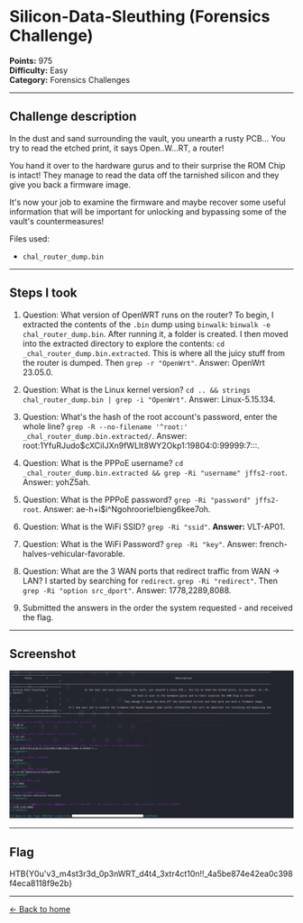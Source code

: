 # Silicon-Data-Sleuthing (Forensics Challenge)

**Points:** 975  
**Difficulty:** Easy  
**Category:** Forensics Challenges

---

## Challenge description

In the dust and sand surrounding the vault, you unearth a rusty PCB... You try to read the etched print, it says Open..W...RT, a router! 

You hand it over to the hardware gurus and to their surprise the ROM Chip is intact! 
They manage to read the data off the tarnished silicon and they give you back a firmware image. 

It's now your job to examine the firmware and maybe recover some useful information that will be important for unlocking and bypassing some of the vault's countermeasures!

Files used:
- `chal_router_dump.bin`

---

## Steps I took

1. Question: What version of OpenWRT runs on the router?
   To begin, I extracted the contents of the `.bin` dump using `binwalk`: `binwalk -e chal_router_dump.bin`. After running it, a folder is created.
   I then moved into the extracted directory to explore the contents: `cd _chal_router_dump.bin.extracted`. This is where all the juicy stuff from the router is dumped.
   Then `grep -r "OpenWrt"`.
   Answer: OpenWrt 23.05.0.
   
2. Question: What is the Linux kernel version?
   `cd .. && strings chal_router_dump.bin | grep -i "OpenWrt"`.
   Answer: Linux-5.15.134.
   
3. Question: What's the hash of the root account's password, enter the whole line?
   `grep -R --no-filename '^root:' _chal_router_dump.bin.extracted/`.
   Answer: root:$1$YfuRJudo$cXCiIJXn9fWLIt8WY2Okp1:19804:0:99999:7:::.
   
4. Question: What is the PPPoE username?
   `cd _chal_router_dump.bin.extracted && grep -Ri "username" jffs2-root`.
   Answer: yohZ5ah.
   
5. Question: What is the PPPoE password?
   `grep -Ri "password" jffs2-root`. Answer: ae-h+i$i^Ngohroorie!bieng6kee7oh.
   
6. Question: What is the WiFi SSID?
   `grep -Ri "ssid"`.
    **Answer:** VLT-AP01.
   
7. Question: What is the WiFi Password?
   `grep -Ri "key"`.
    Answer: french-halves-vehicular-favorable.
   
8. Question: What are the 3 WAN ports that redirect traffic from WAN -> LAN?
    I started by searching for `redirect`. `grep -Ri "redirect"`.
    Then `grep -Ri "option src_dport"`.
    Answer: 1778,2289,8088.
   
9. Submitted the answers in the order the system requested - and received the flag.

---

## Screenshot

![Terminal view showing answers and flag](silicon_data_sleuthing.png)

---

## Flag
HTB{Y0u'v3_m4st3r3d_0p3nWRT_d4t4_3xtr4ct10n!!_4a5be874e42ea0c398f4eca8118f9e2b}

---

[← Back to home](../../README.md)
